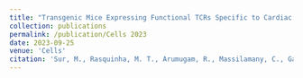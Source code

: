 ```yaml
---
title: "Transgenic Mice Expressing Functional TCRs Specific to Cardiac Myhc-α 334–352 on Both CD4 and CD8 T Cells Are Resistant to the Development of Myocarditis on C57BL/6 Genetic Background"
collection: publications
permalink: /publication/Cells 2023
date: 2023-09-25
venue: 'Cells'
citation: 'Sur, M., Rasquinha, M. T., Arumugam, R., Massilamany, C., Gangaplara, A., Mone, K., <b>Lasrado, N.</b>, Yalaka, B., Doiphode, A., Gurumurthy, C., Steffen, D., & Reddy, J. 2023. Transgenic Mice Expressing Functional TCRs Specific to Cardiac Myhc-α 334–352 on Both CD4 and CD8 T Cells Are Resistant to the Development of Myocarditis on C57BL/6 Genetic Background. Cells. <a href="https://www.mdpi.com/2073-4409/12/19/2346">https://www.mdpi.com/2073-4409/12/19/2346</a>'
---
```

